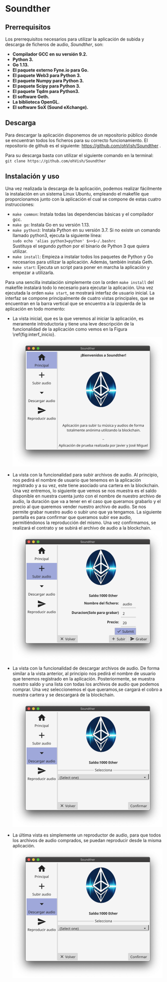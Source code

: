 # Soundther
## Prerrequisitos
Los prerrequisitos necesarios para utilizar la aplicación de subida y descarga de ficheros de audio, *Soundther*, son:
* **Compilador GCC en su versión 9.2.**
* **Python 3.**
* **Go 1.13.**
* **El paquete externo Fyne.io para Go.**
* **El paquete Web3 para Python 3.**
* **El paquete Numpy para Python 3.**
* **El paquete Scipy para Python 3.**
* **El paquete Tqdm para Python3.**
* **El software Geth.**
* **La biblioteca OpenGL.**
* **El software SoX (Sound eXchange).**

## Descarga
Para descargar la aplicación disponemos de un repositorio público donde se encuentran todos los ficheros para su correcto funcionamiento. El repositorio de github es el siguiente: https://github.com/ohVish/Soundther .

Para su descarga basta con utilizar el siguiente comando en la terminal:  
`git clone https://github.com/ohVish/Soundther`


## Instalación y uso
Una vez realizada la descarga de la aplicación, podemos realizar fácilmente la instalación en un sistema Linux Ubuntu, empleando el makefile que proporcionamos junto con la aplicación el cual se compone de estas cuatro instrucciones:  
* `make common`: Instala todas las dependencias básicas y el compilador gcc.
* `make go`: Instala Go en su versión 1.13.
* `make python3`: Instala Python en su versión 3.7. Si no existe un comando llamado python3, ejecuta la siguiente línea:   
   `sudo echo 'alias python3=python' $>>$~/.bashrc`  
   Sustituya el segundo *python* por el binario de Python 3 que quiera utilizar.
* `make install`: Empieza a instalar todos los paquetes de Python y Go necesarios para utilizar la aplicación. Además, también instala Geth.
* `make start`: Ejecuta un script para poner en marcha la aplicación y empezar a utilizarla.

Para una sencilla instalación simplemente con la orden `make install` del makefile instalará todo lo necesario para ejecutar la aplicación. Una vez ejecutada la orden `make start`, se mostrará interfaz de usuario inicial. La interfaz se compone principalmente de cuatro vistas principales, que se encuentran en la barra vertical que se encuentra a la izquierda de la aplicación en todo momento:

* La vista inicial, que es la que veremos al iniciar la aplicación, es meramente introductoria y tiene una leve descripción de la funcionalidad de la aplicación como vemos en la Figura \ref{fig:interf_inicio}.
![Vista inicial](https://github.com/ohVish/Soundther/blob/master/pictures/inicio.png)

* La vista con la funcionalidad para subir archivos de audio. Al principio, nos pedirá el nombre de usuario que tenemos en la aplicación registrado y a su vez, este tiene asociado una cartera en la blockchain.
Una vez entremos, lo siguiente que vemos se nos muestra es el saldo disponible en nuestra cuenta junto con el nombre de nuestro archivo de audio, la duración que va a tener en el caso que queramos grabarlo y el precio al que queremos vender nuestro archivo de audio. Se nos permite grabar nuestro audio o subir uno que ya tengamos. La siguiente pantalla es para confirmar que queramos subir ese audio, permitiéndonos la reproducción del mismo. Una vez confirmamos, se realizará el contrato y se subirá el archivo de audio a la blockchain.
![Vista de subida](https://github.com/ohVish/Soundther/blob/master/pictures/subir.png)

* La vista con la funcionalidad de descargar archivos de audio. De forma similar a la vista anterior, al principio nos pedirá el nombre de usuario que tenemos registrado en la aplicación. Posteriormente, se muestra nuestro saldo y una lista con todas los archivos de audio que podemos comprar. Una vez seleccionemos el que queramos,se cargará el cobro a nuestra cartera y se descargará de la blockchain.
![Vista de compra](https://github.com/ohVish/Soundther/blob/master/pictures/descargar.png)

* La última vista es simplemente un reproductor de audio, para que todos los archivos de audio comprados, se puedan reproducir desde la misma aplicación.
![Vista de reproducción](https://github.com/ohVish/Soundther/blob/master/pictures/descargar.png)
